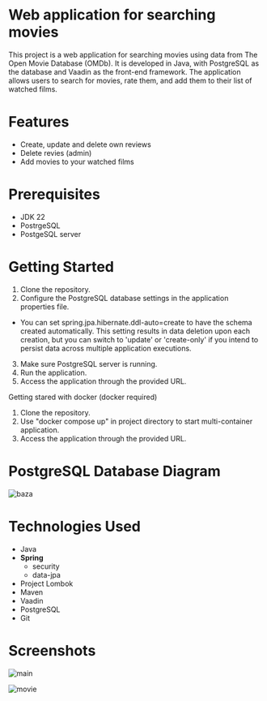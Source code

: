 # Web application for searching movies

This project is a web application for searching movies using data from The Open Movie Database (OMDb). It is developed in Java, with PostgreSQL as the database and Vaadin as the front-end framework. The application allows users to search for movies, rate them, and add them to their list of watched films.

# Features

- Create, update and delete own reviews
- Delete revies (admin)
- Add movies to your watched films

# Prerequisites

- JDK 22
- PostrgeSQL
- PostgeSQL server

# Getting Started

1. Clone the repository.
2. Configure the PostgreSQL database settings in the application properties file.
- You can set spring.jpa.hibernate.ddl-auto=create to have the schema created automatically. This setting results in data deletion upon each creation, but you can switch to 'update' or 'create-only' if you intend to persist data across multiple application executions.
3. Make sure PostgreSQL server is running.
4. Run the application.
5. Access the application through the provided URL.

Getting stared with docker (docker required)

1. Clone the repository.
2. Use "docker compose up" in project directory to start multi-container application.
3. Access the application through the provided URL.

# PostgreSQL Database Diagram 

![baza](https://github.com/user-attachments/assets/c67d6dc4-31ba-49a1-9fd1-519f51cc01dd)

# Technologies Used

- Java
- **Spring**
    - security
    - data-jpa
- Project Lombok
- Maven
- Vaadin
- PostgreSQL
- Git

# Screenshots

![main](https://github.com/user-attachments/assets/dc793f19-9f8b-4ebe-8a61-57fe9e84dd67)

![movie](https://github.com/user-attachments/assets/edf4716c-77f5-410c-84e3-4654020a66ae)
